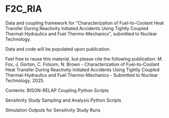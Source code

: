 # F2C_RIA
Data and coupling framework for "Characterization of Fuel-to-Coolant Heat Transfer During Reactivity Initiated Accidents Using Tightly Coupled Thermal-Hydraulics and Fuel Thermo-Mechanics", submitted to Nuclear Technology.

Data and code will be populated upon publication.

Feel free to reuse this material, but please cite the following publication:
M. Fox, J. Gorton, C. Folsom, N. Brown - Characterization of Fuel-to-Coolant Heat Transfer During Reactivity Initiated Accidents Using Tightly Coupled Thermal-Hydraulics and Fuel Thermo-Mechanics - Submitted to Nuclear Technology, 2025.

Contents:
BISON-RELAP Coupling Python Scripts

Sensitivity Study Sampling and Analysis Python Scripts

Simulation Outputs for Sensitivity Study Runs
